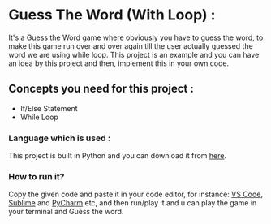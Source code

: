 # Guess The Word (With Loop) :
It's a Guess the Word game where obviously you have to guess the word, to make this game run over and over again till the user actually guessed the word we are using while loop. This project is an example and you can have an idea by this project and then, implement this in your own code.

## Concepts you need for this project :
* If/Else Statement
* While Loop

### Language which is used :
This project is built in Python and you can download it from [here](https://www.python.org/downloads/).

### How to run it?
Copy the given code and paste it in your code editor, for instance: [VS Code](https://code.visualstudio.com/), [Sublime](https://www.sublimetext.com/) and [PyCharm](https://www.jetbrains.com/pycharm/) etc, and then run/play it and u can play the game in your terminal and Guess the word.

